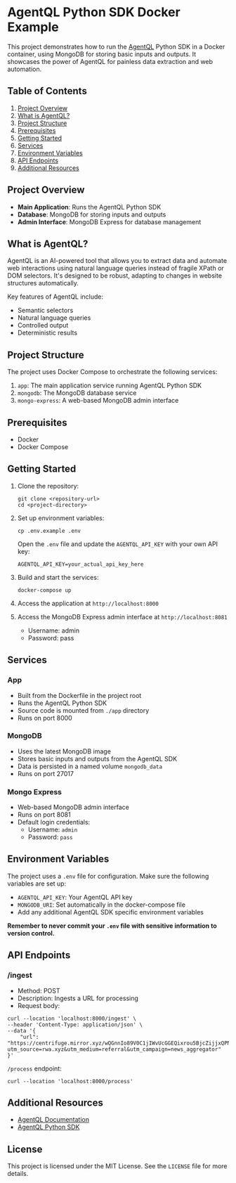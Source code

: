 # AgentQL Python SDK Docker Example

This project demonstrates how to run the [AgentQL](https://www.agentql.com/) Python SDK in a Docker container, using MongoDB for storing basic inputs and outputs. It showcases the power of AgentQL for painless data extraction and web automation.

## Table of Contents

1. [Project Overview](#project-overview)
2. [What is AgentQL?](#what-is-agentql)
3. [Project Structure](#project-structure)
4. [Prerequisites](#prerequisites)
5. [Getting Started](#getting-started)
6. [Services](#services)
7. [Environment Variables](#environment-variables)
8. [API Endpoints](#api-endpoints)
9. [Additional Resources](#additional-resources)

## Project Overview

- **Main Application**: Runs the AgentQL Python SDK
- **Database**: MongoDB for storing inputs and outputs
- **Admin Interface**: MongoDB Express for database management

## What is AgentQL?

AgentQL is an AI-powered tool that allows you to extract data and automate web interactions using natural language queries instead of fragile XPath or DOM selectors. It's designed to be robust, adapting to changes in website structures automatically.

Key features of AgentQL include:

- Semantic selectors
- Natural language queries
- Controlled output
- Deterministic results

## Project Structure

The project uses Docker Compose to orchestrate the following services:

1. `app`: The main application service running AgentQL Python SDK
2. `mongodb`: The MongoDB database service
3. `mongo-express`: A web-based MongoDB admin interface

## Prerequisites

- Docker
- Docker Compose

## Getting Started

1. Clone the repository:

   ```
   git clone <repository-url>
   cd <project-directory>
   ```

2. Set up environment variables:

   ```
   cp .env.example .env
   ```

   Open the `.env` file and update the `AGENTQL_API_KEY` with your own API key:

   ```
   AGENTQL_API_KEY=your_actual_api_key_here
   ```

3. Build and start the services:

   ```
   docker-compose up
   ```

4. Access the application at `http://localhost:8000`

5. Access the MongoDB Express admin interface at `http://localhost:8081`
   - Username: admin
   - Password: pass

## Services

### App

- Built from the Dockerfile in the project root
- Runs the AgentQL Python SDK
- Source code is mounted from `./app` directory
- Runs on port 8000

### MongoDB

- Uses the latest MongoDB image
- Stores basic inputs and outputs from the AgentQL SDK
- Data is persisted in a named volume `mongodb_data`
- Runs on port 27017

### Mongo Express

- Web-based MongoDB admin interface
- Runs on port 8081
- Default login credentials:
  - Username: `admin`
  - Password: `pass`

## Environment Variables

The project uses a `.env` file for configuration. Make sure the following variables are set up:

- `AGENTQL_API_KEY`: Your AgentQL API key
- `MONGODB_URI`: Set automatically in the docker-compose file
- Add any additional AgentQL SDK specific environment variables

**Remember to never commit your `.env` file with sensitive information to version control.**

## API Endpoints

### /ingest

- Method: POST
- Description: Ingests a URL for processing
- Request body:

```
curl --location 'localhost:8000/ingest' \
--header 'Content-Type: application/json' \
--data '{
    "url": "https://centrifuge.mirror.xyz/wQGnnIo89V0C1jIWvUcGGEQixrou5BjcZijjxQPNBlo?utm_source=rwa.xyz&utm_medium=referral&utm_campaign=news_aggregator"
}'
```

`/process` endpoint:

```
curl --location 'localhost:8000/process'
```

## Additional Resources

- [AgentQL Documentation](https://docs.agentql.com/)
- [AgentQL Python SDK](https://github.com/agentql/agentql-python)

## License

This project is licensed under the MIT License. See the `LICENSE` file for more details.
